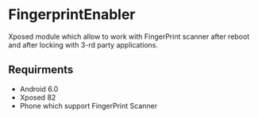 # FingerprintEnabler
Xposed module which allow to work with FingerPrint scanner after reboot and after locking with 3-rd party applications.


## Requirments

* Android 6.0
* Xposed 82
* Phone which support FingerPrint Scanner
